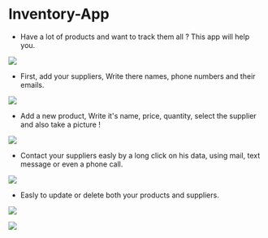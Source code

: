 # Inventory-App
* Have a lot of products and want to track them all ? This app will help you. 

![](https://cloud.githubusercontent.com/assets/19819917/25546251/837a32e4-2c62-11e7-81af-63832549f8ef.png)


* First, add your suppliers, Write there names, phone numbers and their emails.

![](https://cloud.githubusercontent.com/assets/19819917/25546247/83504c86-2c62-11e7-900a-91aeb6c5bd97.png)


* Add a new product, Write it's name, price, quantity, select the supplier and also take a picture !

![](https://cloud.githubusercontent.com/assets/19819917/25546253/837e8146-2c62-11e7-8dcc-685398107fcc.png)


* Contact your suppliers easly by a long click on his data, using mail, text message or even a phone call.

![](https://cloud.githubusercontent.com/assets/19819917/25546245/832bfbd8-2c62-11e7-945b-d30f986d3552.png)


* Easly to update or delete both your products and suppliers.

![](https://cloud.githubusercontent.com/assets/19819917/25546254/838a8626-2c62-11e7-9625-d748b9da6027.png)

![](https://cloud.githubusercontent.com/assets/19819917/25546249/83639b56-2c62-11e7-9a0e-7ce03a086f89.png)
